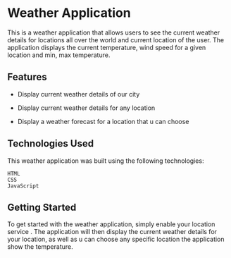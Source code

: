 # Weather Application
This is a weather application that allows users to see the current weather details for locations all over the world and current location of the user. The application displays the current temperature, wind speed for a given location and min, max temperature.

## Features
- Display current weather details of our city
* Display current weather details for any location
+ Display a weather forecast for a location that u can choose


## Technologies Used
This weather application was built using the following technologies:
```
HTML
CSS
JavaScript
```

## Getting Started
To get started with the weather application, simply enable your location service . The application will then display the current weather details for your location, as well as u can choose any specific location the application show the temperature.
